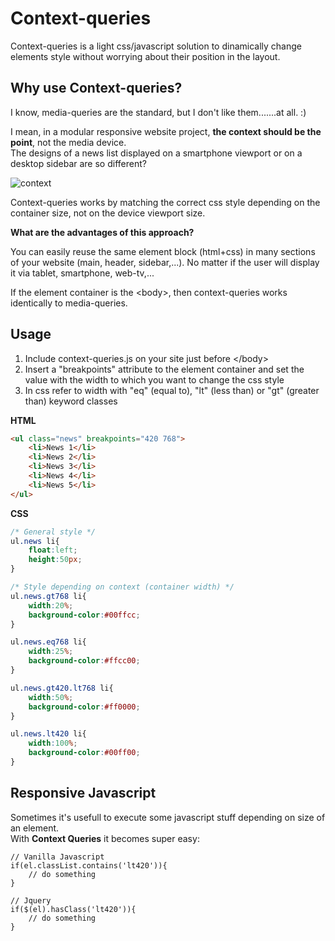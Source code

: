 Context-queries
===============

Context-queries is a light css/javascript solution to dinamically change elements style without worrying about their position in the layout.

## Why use Context-queries?
I know, media-queries are the standard, but I don't like them.......at all. :)

I mean, in a modular responsive website project, **the context should be the point**, not the media device.<br>
The designs of a news list displayed on a smartphone viewport or on a desktop sidebar are so different?

![context](https://cloud.githubusercontent.com/assets/11831276/13280104/5ea52af6-dadc-11e5-828c-c66cf3dcd821.png)

Context-queries works by matching the correct css style depending on the container size, not on the device viewport size.

**What are the advantages of this approach?**

You can easily reuse the same element block (html+css) in many sections of your website (main, header, sidebar,...).
No matter if the user will display it via tablet, smartphone, web-tv,...

If the element container is the &lt;body&gt;, then context-queries  works identically to media-queries.

## Usage

1) Include context-queries.js on your site just before &lt;/body&gt;<br>
2) Insert a "breakpoints" attribute to the element container and set the value with the width to which you want to change the css style<br>
3) In css refer to width with "eq" (equal to), "lt" (less than) or "gt" (greater than) keyword classes<br>

<b>HTML</b>

```html
<ul class="news" breakpoints="420 768">
	<li>News 1</li>
	<li>News 2</li>
	<li>News 3</li>
	<li>News 4</li>
	<li>News 5</li>
</ul>
```

<b>CSS</b>

```css
/* General style */
ul.news li{
	float:left;
	height:50px;
}

/* Style depending on context (container width) */
ul.news.gt768 li{
	width:20%;
	background-color:#00ffcc;
}

ul.news.eq768 li{
	width:25%;
	background-color:#ffcc00;
}

ul.news.gt420.lt768 li{
	width:50%;
	background-color:#ff0000;
}

ul.news.lt420 li{
	width:100%;
	background-color:#00ff00;
}
```

## Responsive Javascript
Sometimes it's usefull to execute some javascript stuff depending on size of an element.<br>
With **Context Queries** it becomes super easy:

```
// Vanilla Javascript
if(el.classList.contains('lt420')){
    // do something
}

// Jquery
if($(el).hasClass('lt420')){
    // do something
}
```
